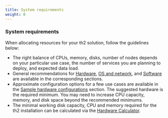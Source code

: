 ```yaml
---
title: System requirements
weight: 0
---
```

### System requirements
When allocating resources for your th2 solution, follow the guidelines below:
- The right balance of CPUs, memory, disks, number of nodes depends on your particular use case, the number of services you are planning to deploy, and expected data load.
- General recommendations for [Hardware](./requirements/hardware), [OS and network](./requirements/os-and-network), and [Software](./requirements/software) are available in the corresponding sections.
- Approximate configuration options for a few use cases are available in the [Sample hardware configurations](./requirements/hardware#sample-hardware-configurations) section.
  The suggested hardware is the required minimum. You may need to increase CPU capacity, memory,
  and disk space beyond the recommended minimums.
- The minimal working disk capacity, CPU and memory required for the th2 installation can be calculated via the [Hardware Calculator](./requirements/hardware#minimal-hardware-requirements-calculator).

